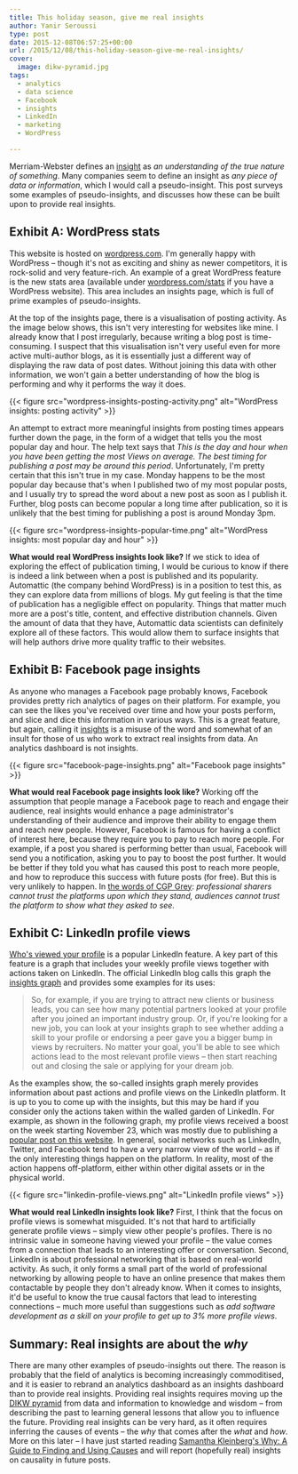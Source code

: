 ```yaml
---
title: This holiday season, give me real insights
author: Yanir Seroussi
type: post
date: 2015-12-08T06:57:25+00:00
url: /2015/12/08/this-holiday-season-give-me-real-insights/
cover:
  image: dikw-pyramid.jpg
tags:
  - analytics
  - data science
  - Facebook
  - insights
  - LinkedIn
  - marketing
  - WordPress

---
```

Merriam-Webster defines an <a href="http://www.merriam-webster.com/dictionary/insight" target="_blank" rel="noopener">insight</a> as _an understanding of the true nature of something_. Many companies seem to define an insight as _any piece of data or information_, which I would call a pseudo-insight. This post surveys some examples of pseudo-insights, and discusses how these can be built upon to provide real insights.

## Exhibit A: WordPress stats

This website is hosted on <a href="http://wordpress.com" target="_blank" rel="noopener">wordpress.com</a>. I'm generally happy with WordPress &ndash; though it's not as exciting and shiny as newer competitors, it is rock-solid and very feature-rich. An example of a great WordPress feature is the new stats area (available under <a href="https://wordpress.com/stats" target="_blank" rel="noopener">wordpress.com/stats</a> if you have a WordPress website). This area includes an insights page, which is full of prime examples of pseudo-insights.

At the top of the insights page, there is a visualisation of posting activity. As the image below shows, this isn't very interesting for websites like mine. I already know that I post irregularly, because writing a blog post is time-consuming. I suspect that this visualisation isn't very useful even for more active multi-author blogs, as it is essentially just a different way of displaying the raw data of post dates. Without joining this data with other information, we won't gain a better understanding of how the blog is performing and why it performs the way it does.

{{< figure src="wordpress-insights-posting-activity.png" alt="WordPress insights: posting activity" >}}

An attempt to extract more meaningful insights from posting times appears further down the page, in the form of a widget that tells you the most popular day and hour. The help text says that _This is the day and hour when you have been getting the most Views on average. The best timing for publishing a post may be around this period_. Unfortunately, I'm pretty certain that this isn't true in my case. Monday happens to be the most popular day because that's when I published two of my most popular posts, and I usually try to spread the word about a new post as soon as I publish it. Further, blog posts can become popular a long time after publication, so it is unlikely that the best timing for publishing a post is around Monday 3pm.

{{< figure src="wordpress-insights-popular-time.png" alt="WordPress insights: most popular day and hour" >}}

**What would real WordPress insights look like?** If we stick to idea of exploring the effect of publication timing, I would be curious to know if there is indeed a link between when a post is published and its popularity. Automattic (the company behind WordPress) is in a position to test this, as they can explore data from millions of blogs. My gut feeling is that the time of publication has a negligible effect on popularity. Things that matter much more are a post's title, content, and effective distribution channels. Given the amount of data that they have, Automattic data scientists can definitely explore all of these factors. This would allow them to surface insights that will help authors drive more quality traffic to their websites.

## Exhibit B: Facebook page insights

As anyone who manages a Facebook page probably knows, Facebook provides pretty rich analytics of pages on their platform. For example, you can see the likes you've received over time and how your posts perform, and slice and dice this information in various ways. This is a great feature, but again, calling it <a href="https://www.facebook.com/help/336893449723054/" target="_blank" rel="noopener">insights</a> is a misuse of the word and somewhat of an insult for those of us who work to extract real insights from data. An analytics dashboard is not insights.

{{< figure src="facebook-page-insights.png" alt="Facebook page insights" >}}

**What would real Facebook page insights look like?** Working off the assumption that people manage a Facebook page to reach and engage their audience, real insights would enhance a page administrator's understanding of their audience and improve their ability to engage them and reach new people. However, Facebook is famous for having a conflict of interest here, because they require you to pay to reach more people. For example, if a post you shared is performing better than usual, Facebook will send you a notification, asking you to pay to boost the post further. It would be better if they told you what has caused this post to reach more people, and how to reproduce this success with future posts (for free). But this is very unlikely to happen. In <a href="http://www.cgpgrey.com/blog/the-professional-sharer" target="_blank" rel="noopener">the words of CGP Grey</a>: _professional sharers cannot trust the platforms upon which they stand, audiences cannot trust the platform to show what they asked to see._

## Exhibit C: LinkedIn profile views

<a href="https://help.linkedin.com/app/answers/detail/a_id/42/~/who%E2%80%99s-viewed-your-profile---frequently-asked-questions" target="_blank" rel="noopener">Who's viewed your profile</a> is a popular LinkedIn feature. A key part of this feature is a graph that includes your weekly profile views together with actions taken on LinkedIn. The official LinkedIn blog calls this graph the <a href="http://blog.linkedin.com/2014/10/06/new-ways-to-engage-with-whos-viewed-your-linkedin-profile/" target="_blank" rel="noopener">insights graph</a> and provides some examples for its uses:

> So, for example, if you are trying to attract new clients or business leads, you can see how many potential partners looked at your profile after you joined an important industry group. Or, if you're looking for a new job, you can look at your insights graph to see whether adding a skill to your profile or endorsing a peer gave you a bigger bump in views by recruiters. No matter your goal, you'll be able to see which actions lead to the most relevant profile views &ndash; then start reaching out and closing the sale or applying for your dream job. 

As the examples show, the so-called insights graph merely provides information about past actions and profile views on the LinkedIn platform. It is up to you to come up with the insights, but this may be hard if you consider only the actions taken within the walled garden of LinkedIn. For example, as shown in the following graph, my profile views received a boost on the week starting November 23, which was mostly due to publishing a [popular post on this website][1]. In general, social networks such as LinkedIn, Twitter, and Facebook tend to have a very narrow view of the world &ndash; as if the only interesting things happen on the platform. In reality, most of the action happens off-platform, either within other digital assets or in the physical world. 

{{< figure src="linkedin-profile-views.png" alt="LinkedIn profile views" >}}

**What would real LinkedIn insights look like?** First, I think that the focus on profile views is somewhat misguided. It's not that hard to artificially generate profile views &ndash; simply view other people's profiles. There is no intrinsic value in someone having viewed your profile &ndash; the value comes from a connection that leads to an interesting offer or conversation. Second, LinkedIn is about professional networking that is based on real-world activity. As such, it only forms a small part of the world of professional networking by allowing people to have an online presence that makes them contactable by people they don't already know. When it comes to insights, it'd be useful to know the true causal factors that lead to interesting connections &ndash; much more useful than suggestions such as _add software development as a skill on your profile to get up to 3% more profile views_.

## Summary: Real insights are about the _why_

There are many other examples of pseudo-insights out there. The reason is probably that the field of analytics is becoming increasingly commoditised, and it is easier to rebrand an analytics dashboard as an insights dashboard than to provide real insights. Providing real insights requires moving up the <a href="https://en.wikipedia.org/wiki/DIKW_Pyramid" target="_blank" rel="noopener">DIKW pyramid</a> from data and information to knowledge and wisdom &ndash; from describing the past to learning general lessons that allow you to influence the future. Providing real insights can be very hard, as it often requires inferring the causes of events &ndash; the _why_ that comes after the _what_ and _how_. More on this later &ndash; I have just started reading <a href="http://www.skleinberg.org/why/" target="_blank" rel="noopener">Samantha Kleinberg's Why: A Guide to Finding and Using Causes</a> and will report (hopefully real) insights on causality in future posts.

 [1]: https://yanirseroussi.com/2015/11/23/the-hardest-parts-of-data-science/
